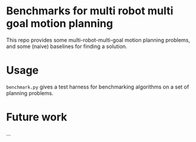 # Benchmarks for multi robot multi goal motion planning

This repo provides some multi-robot-multi-goal motion planning problems, and some (naive) baselines for finding a solution.

# Usage

`benchmark.py` gives a test harness for benchmarking algorithms on a set of planning problems.

# Future work
...